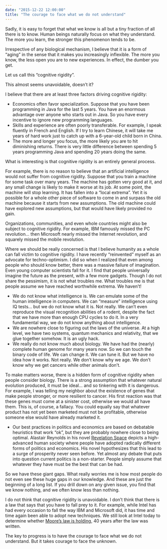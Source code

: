 ```yaml
---
date: "2015-12-22 12:00:00"
title: "The courage to face what we do not understand"
---
```




Sadly, it is easy to forget that what we know is all but a tiny fraction of all there is to know. Human beings naturally focus on what they understand. The more you learn, the stronger this phenomenon tends to be.

Irrespective of any biological mechanism, I believe that it is a form of &ldquo;aging&rdquo; in the sense that it makes you increasingly inflexible. The more you know, the less open you are to new experiences. In effect, the dumber you get.

Let us call this &ldquo;cognitive rigidity&rdquo;.

This almost seems unavoidable, doesn&rsquo;t it?

I believe that there are at least three factors driving cognitive rigidity:

- Economics often favor specialization. Suppose that you have been programming in Java for the last 5 years. You have an enormous advantage over anyone who starts out in Java. So you have every incentive to ignore new programming languages.
- Skills and experience are often poorly transferable. For example, I speak fluently in French and English. If I try to learn Chinese, it will take me years of hard work just to catch up with a 6-year-old child born in China. 
- The more and longer you focus, the more likely you are to hit diminishing returns. There is very little difference between spending 5 years programming Java and spending 20 years doing the same.


What is interesting is that cognitive rigidity is an entirely general process.

For example, there is no reason to believe that an artificial intelligence would not suffer from cognitive rigidity. Suppose that you train a machine for some task over many years. The machine has gotten very good at it, and any small change is likely to make it worse at its job. At some point, the machine will stop learning. It has fallen into a &ldquo;local extrema&rdquo;. Yet it is possible for a whole other piece of software to come in and surpass the old machine because it starts from new assumptions. The old machine could have explored new assumptions, but that would have likely provided no gain.

Organizations, communities, and even whole countries might also be subject to cognitive rigidity. For example, IBM famously missed the PC revolution&hellip; then Microsoft nearly missed the Internet revolution, and squarely missed the mobile revolution.

Where we should be really concerned is that I believe humanity as a whole can fall victim to cognitive rigidity. I have recently &ldquo;reinvented&rdquo; myself as an advocate for techno-optimism. I did so when I realized that even among people who should know better, there was a massive failure of imagination. Even young computer scientists fall for it. I find that people universally imagine the future as the present, with a few more gadgets. Though I do not share the pessimism, it is not what troubles me. What troubles me is that people assume we have reached worthwhile extrema. We haven&rsquo;t!

- We do not know what intelligence is. We can emulate some of the human intelligence in computers. We can &ldquo;measure&rdquo; intelligence using IQ tests&hellip; but we do not know what it is. Not really. We can&rsquo;t even reproduce the visual recognition abilities of a rodent, despite the fact that we have more than enough CPU cycles to do it. In a very fundamental way, we do not know anything about intelligence. 
- We are nowhere close to figuring out the laws of the universe. At a high level, we have two systems, quantum mechanics and relativity, that we glue together somehow. It is an ugly hack.
- We really do not know much about biology. We have had the (nearly) complete human genome for many years now. So we can touch the binary code of life. We can change it. We can tune it. But we have no idea how it works. Not really. We don&rsquo;t know why we age. We don&rsquo;t know why we get cancers while other animals don&rsquo;t.

To make matters worse, there is a hidden form of cognitive rigidity when people consider biology. There is a strong assumption that whatever natural evolution produced, it must be ideal&hellip; and so tinkering with it is dangerous. For example, I was telling my neighbor about the existence of genes that make people stronger, or more resilient to cancer. His first reaction was that these genes must come at a sinister cost, otherwise we would all have them. This is, of course, a fallacy. You could equally say that whatever product has not yet been marketed must not be profitable, otherwise someone else would have already marketed it.
- Our best practices in politics and economics are based on debatable heuristics that work &ldquo;ok&rdquo;, but they are probably nowhere close to being optimal. Alastair Reynolds in his novel [Revelation Space](https://www.amazon.com/Revelation-Space-Alastair-Reynolds/dp/0441009425) depicts a high-advanced human society where people have adopted radically different forms of politics and economics. His novel hypothesizes that this lead to a surge of prosperity never seen before. Yet almost any debate that puts into question current politics is a non-starter. People simply assume that whatever they have must be the best that can be had. 


So we have these giant gaps. What really worries me is how most people do not even see these huge gaps in our knowledge. And these are just the beginning of a long list. If you drill down on any given issue, you find that we know nothing, and we often know less than nothing.

I do not think that cognitive rigidity is unavoidable. I don&rsquo;t think that there is a law that says that you have to fall prey to it. For example, while Intel has had every occasion to fall the way IBM and Microsoft did, it has time and time again been able to adopt new techniques. We still look at Intel today to determine whether [Moore&rsquo;s law is holding](https://en.wikipedia.org/wiki/Moore%27s_law), 40 years after the law was written.

The key to progress is to have the courage to face what we do not understand. But it takes courage to face the unknown.

